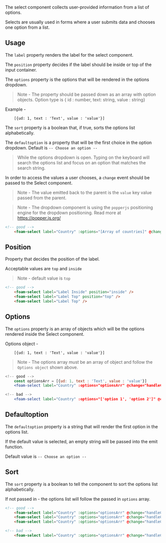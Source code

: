 The select component collects user-provided information from a list of options. 

Selects are usually used in forms where a user submits data and chooses one option from a list.

## Usage

The ``label`` property renders the label for the select component.

The ``position`` property decides if the label should be inside or top of the input container.


The ``options`` property is the options that will be rendered in the options dropdown.
> Note - The property should be passed down as an array with option objects. 
> Option type is { id : number, text: string, value : string}

Example -
```
    [{ud: 1, text : 'Text', value : 'value'}]
```

The ``sort`` property is a boolean that, if true, sorts the options list alphabetically.

The ``defaultoption`` is a property that will be the first choice in the option dropdown. Default is ``-- Choose an option --``

> While the options dropdown is open. Typing on the keyboard will search the options list and focus on an option that matches the search string.

In order to access the values a user chooses, a ``change`` event should be passed to the Select component.

> Note - The value emitted back to the parent is the ``value`` key value passed from the parent.

> Note - The dropdown component is using the ``popperjs`` positioning engine for the dropdown positioning. Read more at https://popper.js.org/

```html
<!-- good -->
    <foam-select label="Country" :options="[Array of countries]" @change="handleCountry" />
```

## Position

Property that decides the position of the label.

Acceptable values are ``top`` and ``inside``

> Note - default value is ``top``

```html
<!-- good -->
    <foam-select label="Label Inside" position="inside" />
    <foam-select label="Label Top" position="top" />
    <foam-select label="Label Top" />
```

## Options

The ``options`` property is an array of objects which will be the options rendered inside the Select component.

Options object - 
```
    [{ud: 1, text : 'Text', value : 'value'}]
```

> Note - The options array must be an array of object and follow the ``Options object`` shown above.

```jsx
<!-- good -->
    const optionsArr = [{ud: 1, text : 'Text', value : 'value'}]
    <foam-select label="Country" :options="optionsArr" @change="handleCountry" />
```

```jsx
<!-- bad -->
    <foam-select label="Country" :options="['option 1', 'option 2']" @change="handleCountry" />
```


## Defaultoption

The ``defaultoption`` property is a string that will render the first option in the options list. 

If the default value is selected, an empty string will be passed into the emit function.

Default value is ``-- Choose an option --``

## Sort

The ``sort`` property is a boolean to tell the component to sort the options list alphabetically.

If not passed in - the options list will follow the passed in ``options`` array.

```html
<!-- good -->
    <foam-select label="Country" :options="optionsArr" @change="handleCountry" sort />
    <foam-select label="Country" :options="optionsArr" @change="handleCountry" :sort="sortVariable" />
    <foam-select label="Country" :options="optionsArr" @change="handleCountry" :sort="true" />
```

```html
<!-- bad -->
    <foam-select label="Country" :options="optionsArr" @change="handleCountry" sort="true" />
```